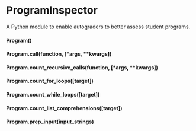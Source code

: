 # ProgramInspector

A Python module to enable autograders to better assess student programs.

#### Program()

#### Program.call(function, [*args, **kwargs])

#### Program.count_recursive_calls(function, [*args, **kwargs])

#### Program.count_for_loops([target])

#### Program.count_while_loops([target])

#### Program.count_list_comprehensions([target])

#### Program.prep_input(input_strings)
